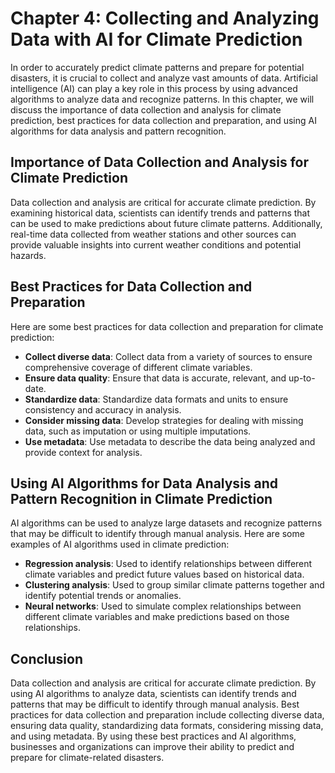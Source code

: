 Chapter 4: Collecting and Analyzing Data with AI for Climate Prediction
=======================================================================

In order to accurately predict climate patterns and prepare for potential disasters, it is crucial to collect and analyze vast amounts of data. Artificial intelligence (AI) can play a key role in this process by using advanced algorithms to analyze data and recognize patterns. In this chapter, we will discuss the importance of data collection and analysis for climate prediction, best practices for data collection and preparation, and using AI algorithms for data analysis and pattern recognition.

Importance of Data Collection and Analysis for Climate Prediction
-----------------------------------------------------------------

Data collection and analysis are critical for accurate climate prediction. By examining historical data, scientists can identify trends and patterns that can be used to make predictions about future climate patterns. Additionally, real-time data collected from weather stations and other sources can provide valuable insights into current weather conditions and potential hazards.

Best Practices for Data Collection and Preparation
--------------------------------------------------

Here are some best practices for data collection and preparation for climate prediction:

* **Collect diverse data**: Collect data from a variety of sources to ensure comprehensive coverage of different climate variables.
* **Ensure data quality**: Ensure that data is accurate, relevant, and up-to-date.
* **Standardize data**: Standardize data formats and units to ensure consistency and accuracy in analysis.
* **Consider missing data**: Develop strategies for dealing with missing data, such as imputation or using multiple imputations.
* **Use metadata**: Use metadata to describe the data being analyzed and provide context for analysis.

Using AI Algorithms for Data Analysis and Pattern Recognition in Climate Prediction
-----------------------------------------------------------------------------------

AI algorithms can be used to analyze large datasets and recognize patterns that may be difficult to identify through manual analysis. Here are some examples of AI algorithms used in climate prediction:

* **Regression analysis**: Used to identify relationships between different climate variables and predict future values based on historical data.
* **Clustering analysis**: Used to group similar climate patterns together and identify potential trends or anomalies.
* **Neural networks**: Used to simulate complex relationships between different climate variables and make predictions based on those relationships.

Conclusion
----------

Data collection and analysis are critical for accurate climate prediction. By using AI algorithms to analyze data, scientists can identify trends and patterns that may be difficult to identify through manual analysis. Best practices for data collection and preparation include collecting diverse data, ensuring data quality, standardizing data formats, considering missing data, and using metadata. By using these best practices and AI algorithms, businesses and organizations can improve their ability to predict and prepare for climate-related disasters.
